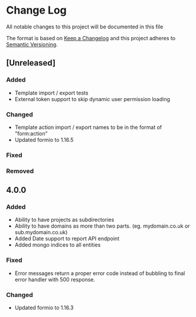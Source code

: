 # Change Log 
All notable changes to this project will be documented in this file

The format is based on [Keep a Changelog](http://keepachangelog.com/)
and this project adheres to [Semantic Versioning](http://semver.org/).

## [Unreleased]
### Added
 - Template import / export tests
 - External token support to skip dynamic user permission loading

### Changed
 - Template action import / export names to be in the format of "form:action"
 - Updated formio to 1.16.5

### Fixed

### Removed

## 4.0.0
### Added
 - Ability to have projects as subdirectories
 - Ability to have domains as more than two parts. (eg. mydomain.co.uk or sub.mydomain.co.uk)
 - Added Date support to report API endpoint
 - Added mongo indices to all entities
 
### Fixed
 - Error messages return a proper error code instead of bubbling to final error handler with 500 response.
 
### Changed
 - Updated formio to 1.16.3